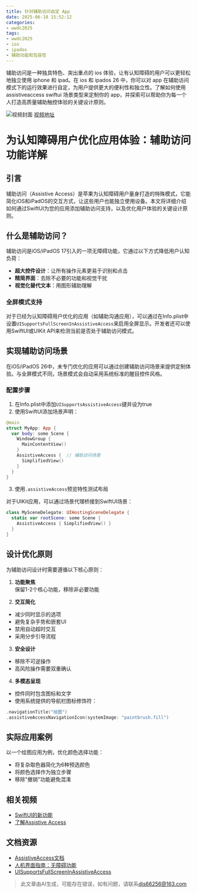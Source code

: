 ```yaml
---
title: 针对辅助访问自定 App
date: 2025-06-10 15:52:12
categories:
- wwdc2025
tags:
- wwdc2025
- ios
- ipados
- 辅助功能和包容性
---
```

辅助访问是一种独具特色、突出重点的 ios 体验，让有认知障碍的用户可以更轻松地独立使用 iphone 和 ipad。在 ios 和 ipados 26 中，你可以对 app 在辅助访问模式下的运行效果进行自定，为用户提供更大的便利性和独立性。了解如何使用 assistiveaccess swiftui 场景类型来定制你的 app，并探索可以帮助你为每一个人打造高质量辅助触控体验的关键设计原则。
<!--more-->

![视频封面](https://devimages-cdn.apple.com/wwdc-services/images/3055294D-836B-4513-B7B0-0BC5666246B0/9919/9919_wide_250x141_2x.jpg)
[视频地址](https://developer.apple.com/cn/videos/play/wwdc2025/238/)

# 为认知障碍用户优化应用体验：辅助访问功能详解

## 引言

辅助访问（Assistive Access）是苹果为认知障碍用户量身打造的特殊模式，它能简化iOS和iPadOS的交互方式，让这些用户也能独立使用设备。本文将详细介绍如何通过SwiftUI为您的应用添加辅助访问支持，以及优化用户体验的关键设计原则。

## 什么是辅助访问？

辅助访问是iOS/iPadOS 17引入的一项无障碍功能，它通过以下方式降低用户认知负荷：
- **超大控件设计**：让所有操作元素更易于识别和点击
- **精简界面**：去除不必要的功能和视觉干扰
- **视觉化替代文本**：用图形辅助理解

### 全屏模式支持

对于已经为认知障碍用户优化的应用（如辅助沟通应用），可以通过在Info.plist中设置`UISupportsFullScreenInAssistiveAccess`来启用全屏显示。开发者还可以使用SwiftUI或UIKit API来检测当前是否处于辅助访问模式。

## 实现辅助访问场景

在iOS/iPadOS 26中，未专门优化的应用可以通过创建辅助访问场景来提供定制体验。与全屏模式不同，场景模式会自动采用系统标准的醒目控件风格。

### 配置步骤
1. 在Info.plist中添加`UISupportsAssistiveAccess`键并设为true
2. 使用SwiftUI添加场景声明：

```swift
@main
struct MyApp: App {
  var body: some Scene {
    WindowGroup {
      MainContentView()
    }
    AssistiveAccess {  // 辅助访问场景
      SimplifiedView()  
    }
  }
}
```

3. 使用`.assistiveAccess`预览特性测试布局

对于UIKit应用，可以通过场景代理桥接到SwiftUI场景：

```swift
class MySceneDelegate: UIHostingSceneDelegate {
  static var rootScene: some Scene {
    AssistiveAccess { SimplifiedView() }
  }
}
```

## 设计优化原则

为辅助访问设计时需要遵循以下核心原则：

1. **功能聚焦**  
保留1-2个核心功能，移除非必要功能

2. **交互简化**  
- 减少同时显示的选项
- 避免复杂手势和嵌套UI
- 禁用自动超时交互
- 采用分步引导流程

3. **安全设计**  
- 移除不可逆操作
- 高风险操作需要双重确认

4. **多模态呈现**  
- 控件同时包含图标和文字
- 使用系统提供的导航栏图标修饰符：

```swift
.navigationTitle("绘图")
.assistiveAccessNavigationIcon(systemImage: "paintbrush.fill")
```

## 实际应用案例

以一个绘图应用为例，优化颜色选择功能：
- 将复杂取色器简化为6种预选颜色
- 将颜色选择作为独立步骤
- 移除"撤销"功能避免混淆

## 相关视频
- [SwiftUI的新功能](https://developer.apple.com/videos/play/wwdc2025/256)
- [了解Assistive Access](https://developer.apple.com/videos/play/wwdc2023/10032)

## 文档资源
- [AssistiveAccess文档](https://developer.apple.com/documentation/SwiftUI/AssistiveAccess)
- [人机界面指南：无障碍功能](https://developer.apple.com/design/human-interface-guidelines/accessibility)
- [UISupportsFullScreenInAssistiveAccess](https://developer.apple.com/documentation/BundleResources/Information-Property-List/UISupportsFullScreenInAssistiveAccess)
> 此文章由AI生成，可能存在错误，如有问题，请联系[djs66256@163.com](djs66256@163.com)